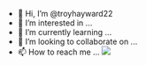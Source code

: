 - 👋 Hi, I’m @troyhayward22
- 👀 I’m interested in ...
- 🌱 I’m currently learning ...
- 💞️ I’m looking to collaborate on ...
- 📫 How to reach me ...
![](https://github.com/jon/coolproject/raw/master/image/image.png)
